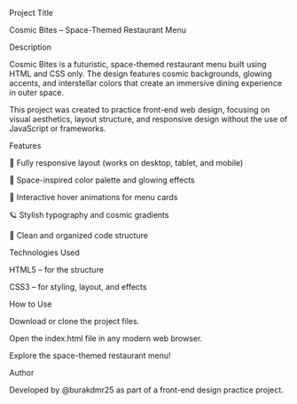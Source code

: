Project Title

Cosmic Bites – Space-Themed Restaurant Menu

Description

Cosmic Bites is a futuristic, space-themed restaurant menu built using HTML and CSS only.
The design features cosmic backgrounds, glowing accents, and interstellar colors that create an immersive dining experience in outer space.

This project was created to practice front-end web design, focusing on visual aesthetics, layout structure, and responsive design without the use of JavaScript or frameworks.

Features

🚀 Fully responsive layout (works on desktop, tablet, and mobile)

🌠 Space-inspired color palette and glowing effects

🍔 Interactive hover animations for menu cards

🪐 Stylish typography and cosmic gradients

💫 Clean and organized code structure

Technologies Used

HTML5 – for the structure

CSS3 – for styling, layout, and effects

How to Use

Download or clone the project files.

Open the index.html file in any modern web browser.

Explore the space-themed restaurant menu!

Author

Developed by @burakdmr25 as part of a front-end design practice project.
